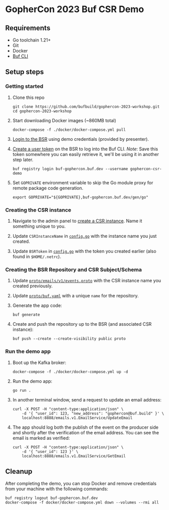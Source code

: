 # GopherCon 2023 Buf CSR Demo

## Requirements

- Go toolchain 1.21+
- Git
- Docker
- [Buf CLI](https://buf.build/docs/installation)

## Setup steps

### Getting started

1. Clone this repo

   ```shell
   git clone https://github.com/bufbuild/gophercon-2023-workshop.git
   cd gophercon-2023-workshop
   ```

1. Start downloading Docker images (~860MB total)

   ```
   docker-compose -f ./docker/docker-compose.yml pull
   ```

1. [Login to the BSR](https://buf-gophercon.buf.dev/) using demo credentials (provided by presenter).

1. [Create a user token](https://buf-gophercon.buf.dev/settings/user) on the BSR to log into the Buf CLI. *Note*: Save this token somewhere you can easily retrieve it, we'll be using it in another step later.

   ```
   buf registry login buf-gophercon.buf.dev --username gophercon-csr-demo
   ```

1. Set `GOPRIVATE` environment variable to skip the Go module proxy for remote package code generation.

   ```shell
   export GOPRIVATE="${GOPRIVATE},buf-gophercon.buf.dev/gen/go"
   ```

### Creating the CSR instance

1. Navigate to the admin panel to [create a CSR instance](https://buf-gophercon.buf.dev/admin/csr). Name it something unique to you.

1. Update `CSRInstanceName` in [`config.go`](config.go) with the instance name you just created.

1. Update `BSRToken` in [`config.go`](config.go) with the token you created earlier (also found in `$HOME/.netrc`).

### Creating the BSR Repository and CSR Subject/Schema

1. Update [`proto/emails/v1/events.proto`](proto/emails/v1/events.proto) with the CSR instance name you created previously.

1. Update [`proto/buf.yaml`](proto/buf.yaml) with a unique `name` for the repository.

1. Generate the app code:

   ```
   buf generate
   ```

1. Create and push the repository up to the BSR (and associated CSR instance):

   ```
   buf push --create --create-visibility public proto
   ```

### Run the demo app

1. Boot up the Kafka broker:

   ```
   docker-compose -f ./docker/docker-compose.yml up -d
   ```

1. Run the demo app:

   ```
   go run .
   ```

1. In another terminal window, send a request to update an email address:

   ```shell
   curl -X POST -H "content-type:application/json" \
       -d '{ "user_id": 123, "new_address": "gophercon@buf.build" }' \
       localhost:8888/emails.v1.EmailService/UpdateEmail
   ```

1. The app should log both the publish of the event on the producer side and 
   shortly after the verification of the email address. You can see the email 
   is marked as verified:

   ```shell
   curl -X POST -H "content-type:application/json" \
       -d '{ "user_id": 123 }' \
       localhost:8888/emails.v1.EmailService/GetEmail
   ```

## Cleanup

After completing the demo, you can stop Docker and remove credentials from your
machine with the following commands:

```
buf registry logout buf-gophercon.buf.dev
docker-compose -f docker/docker-compose.yml down --volumes --rmi all
```
